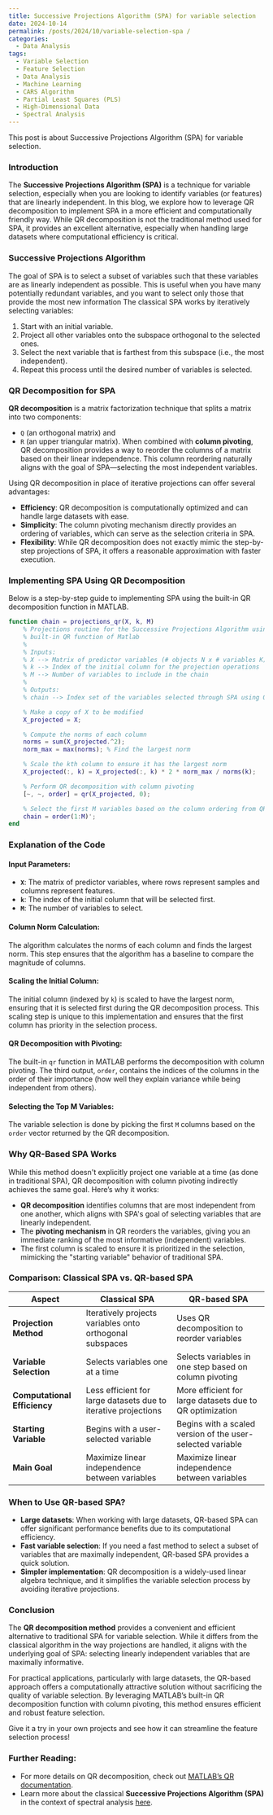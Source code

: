 ```yaml
---
title: Successive Projections Algorithm (SPA) for variable selection
date: 2024-10-14
permalink: /posts/2024/10/variable-selection-spa /
categories:
  - Data Analysis
tags:
  - Variable Selection
  - Feature Selection
  - Data Analysis
  - Machine Learning
  - CARS Algorithm
  - Partial Least Squares (PLS)
  - High-Dimensional Data
  - Spectral Analysis
---
```

This post is about Successive Projections Algorithm (SPA) for variable selection.

### Introduction
The **Successive Projections Algorithm (SPA)** is a technique for variable selection, especially when you are looking to identify variables (or features) that are linearly independent. In this blog, we explore how to leverage QR decomposition to implement SPA in a more efficient and computationally friendly way. While QR decomposition is not the traditional method used for SPA, it provides an excellent alternative, especially when handling large datasets where computational efficiency is critical.

### Successive Projections Algorithm
The goal of SPA is to select a subset of variables such that these variables are as linearly independent as possible. This is useful when you have many potentially redundant variables, and you want to select only those that provide the most new information
The classical SPA works by iteratively selecting variables:
1. Start with an initial variable.
2. Project all other variables onto the subspace orthogonal to the selected ones.
3. Select the next variable that is farthest from this subspace (i.e., the most independent).
4. Repeat this process until the desired number of variables is selected.

### QR Decomposition for SPA
**QR decomposition** is a matrix factorization technique that splits a matrix into two components:
- `Q` (an orthogonal matrix) and 
- `R` (an upper triangular matrix).
When combined with **column pivoting**, QR decomposition provides a way to reorder the columns of a matrix based on their linear independence. This column reordering naturally aligns with the goal of SPA—selecting the most independent variables. 

Using QR decomposition in place of iterative projections can offer several advantages:
- **Efficiency**: QR decomposition is computationally optimized and can handle large datasets with ease.
- **Simplicity**: The column pivoting mechanism directly provides an ordering of variables, which can serve as the selection criteria in SPA.
- **Flexibility**: While QR decomposition does not exactly mimic the step-by-step projections of SPA, it offers a reasonable approximation with faster execution.

### Implementing SPA Using QR Decomposition

Below is a step-by-step guide to implementing SPA using the built-in QR decomposition function in MATLAB.

```matlab
function chain = projections_qr(X, k, M)
    % Projections routine for the Successive Projections Algorithm using the
    % built-in QR function of Matlab
    %
    % Inputs:
    % X --> Matrix of predictor variables (# objects N x # variables K)
    % k --> Index of the initial column for the projection operations
    % M --> Number of variables to include in the chain
    %
    % Outputs:
    % chain --> Index set of the variables selected through SPA using QR

    % Make a copy of X to be modified
    X_projected = X;

    % Compute the norms of each column
    norms = sum(X_projected.^2);
    norm_max = max(norms); % Find the largest norm

    % Scale the kth column to ensure it has the largest norm
    X_projected(:, k) = X_projected(:, k) * 2 * norm_max / norms(k);

    % Perform QR decomposition with column pivoting
    [~, ~, order] = qr(X_projected, 0);

    % Select the first M variables based on the column ordering from QR
    chain = order(1:M)';
end
```
### Explanation of the Code
#### Input Parameters:
- **`X`**: The matrix of predictor variables, where rows represent samples and columns represent features.
- **`k`**: The index of the initial column that will be selected first.
- **`M`**: The number of variables to select.

#### Column Norm Calculation:
The algorithm calculates the norms of each column and finds the largest norm. This step ensures that the algorithm has a baseline to compare the magnitude of columns.

#### Scaling the Initial Column:
The initial column (indexed by `k`) is scaled to have the largest norm, ensuring that it is selected first during the QR decomposition process. This scaling step is unique to this implementation and ensures that the first column has priority in the selection process.

#### QR Decomposition with Pivoting:
The built-in `qr` function in MATLAB performs the decomposition with column pivoting. The third output, `order`, contains the indices of the columns in the order of their importance (how well they explain variance while being independent from others).

#### Selecting the Top M Variables:
The variable selection is done by picking the first `M` columns based on the `order` vector returned by the QR decomposition.

### Why QR-Based SPA Works
While this method doesn't explicitly project one variable at a time (as done in traditional SPA), QR decomposition with column pivoting indirectly achieves the same goal. Here’s why it works:

- **QR decomposition** identifies columns that are most independent from one another, which aligns with SPA's goal of selecting variables that are linearly independent.
- The **pivoting mechanism** in QR reorders the variables, giving you an immediate ranking of the most informative (independent) variables.
- The first column is scaled to ensure it is prioritized in the selection, mimicking the "starting variable" behavior of traditional SPA.

### Comparison: Classical SPA vs. QR-based SPA

| **Aspect**                     | **Classical SPA**                                      | **QR-based SPA**                                 |
|---------------------------------|-------------------------------------------------------|--------------------------------------------------|
| **Projection Method**           | Iteratively projects variables onto orthogonal subspaces | Uses QR decomposition to reorder variables       |
| **Variable Selection**          | Selects variables one at a time                       | Selects variables in one step based on column pivoting |
| **Computational Efficiency**    | Less efficient for large datasets due to iterative projections | More efficient for large datasets due to QR optimization |
| **Starting Variable**           | Begins with a user-selected variable                  | Begins with a scaled version of the user-selected variable |
| **Main Goal**                   | Maximize linear independence between variables        | Maximize linear independence between variables   |

### When to Use QR-based SPA?

- **Large datasets**: When working with large datasets, QR-based SPA can offer significant performance benefits due to its computational efficiency.
- **Fast variable selection**: If you need a fast method to select a subset of variables that are maximally independent, QR-based SPA provides a quick solution.
- **Simpler implementation**: QR decomposition is a widely-used linear algebra technique, and it simplifies the variable selection process by avoiding iterative projections.

### Conclusion
The **QR decomposition method** provides a convenient and efficient alternative to traditional SPA for variable selection. While it differs from the classical algorithm in the way projections are handled, it aligns with the underlying goal of SPA: selecting linearly independent variables that are maximally informative.

For practical applications, particularly with large datasets, the QR-based approach offers a computationally attractive solution without sacrificing the quality of variable selection. By leveraging MATLAB’s built-in QR decomposition function with column pivoting, this method ensures efficient and robust feature selection.

Give it a try in your own projects and see how it can streamline the feature selection process!

### Further Reading:
- For more details on QR decomposition, check out [MATLAB’s QR documentation](https://www.mathworks.com/help/matlab/ref/qr.html).
- Learn more about the classical **Successive Projections Algorithm (SPA)** in the context of spectral analysis [here](https://www.sciencedirect.com/science/article/abs/pii/S0169743901001198).


